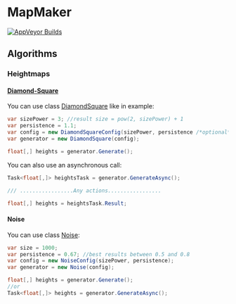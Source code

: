 # MapMaker

[![AppVeyor Builds](https://ci.appveyor.com/api/projects/status/github/a1essandro/MapMaker?branch=master&svg=true)](https://ci.appveyor.com/project/a1essandro/MapMaker/build/artifacts)

## Algorithms

### Heightmaps

#### [Diamond-Square](https://en.wikipedia.org/wiki/Diamond-square_algorithm)

You can use class [DiamondSquare](Generators/DiamondSquare.cs) like in example:
```cs
var sizePower = 3; //result size = pow(2, sizePower) + 1
var persistence = 1.1;
var config = new DiamondSquareConfig(sizePower, persistence /*optional*/);
var generator = new DiamondSquare(config);

float[,] heights = generator.Generate();
```

You can also use an asynchronous call:

```cs
Task<float[,]> heightsTask = generator.GenerateAsync();

/// .................Any actions.................

float[,] heights = heightsTask.Result;
```


#### Noise
You can use class [Noise](Generators/Noise.cs):

```cs
var size = 1000;
var persistence = 0.67; //best results between 0.5 and 0.8
var config = new NoiseConfig(sizePower, persistence);
var generator = new Noise(config);

float[,] heights = generator.Generate();
//or
Task<float[,]> heights = generator.GenerateAsync();
```